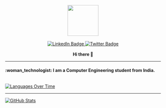 <div id="header" align="center">
  <img src="https://media.giphy.com/media/M9gbBd9nbDrOTu1Mqx/giphy.gif" width="100"/><br>
 <br>
 <div id="badges">
  <a href="http://www.linkedin.com/in/isha-bule-23a51820b">
    <img src="https://img.shields.io/badge/LinkedIn-blue?style=for-the-badge&logo=linkedin&logoColor=white" alt="LinkedIn Badge"/>
   </a>
  <a href="https://twitter.com/BuleIsha?t=6yVoEI64la2S8_qlZa2mSg&s=08">
    <img src="https://img.shields.io/badge/Twitter-green?style=for-the-badge&logo=twitter&logoColor=white" alt="Twitter Badge"/>
  </a>
</div>
  <br>
  <strong> Hi there 👋 </strong>
</div>
<hr>
 <div>
    <!-- Embed the widget HTML here -->
    <h4>:woman_technologist: I am a Computer Engineering student from India.</h4>
    <br>
    <a href="https://stats.quine.sh/isha-73/languages-over-time?theme=dark">
      <img src="https://stats.quine.sh/isha-73/languages-over-time?theme=dark" alt="Languages Over Time" />
    </a>
    <hr>
    <a href="https://stats.quine.sh/isha-73/github?theme=dark">
      <img src="https://stats.quine.sh/isha-73/github?theme=dark" alt="GitHub Stats" />
    </a>
  </div>
